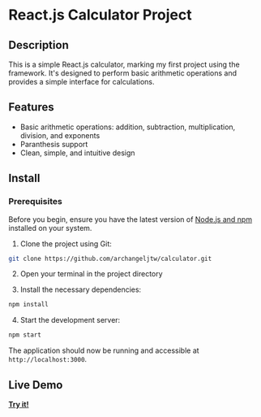 # React.js Calculator Project

## Description

This is a simple React.js calculator, marking my first project using the framework. It's designed to perform basic arithmetic operations and provides a simple interface for calculations.

## Features

- Basic arithmetic operations: addition, subtraction, multiplication, division, and exponents
- Paranthesis support
- Clean, simple, and intuitive design

## Install

### Prerequisites

Before you begin, ensure you have the latest version of [Node.js and npm](https://nodejs.org/) installed on your system.

1. Clone the project using Git:

```bash
git clone https://github.com/archangeljtw/calculator.git
```

2. Open your terminal in the project directory

3. Install the necessary dependencies:

```bash
npm install
```

4. Start the development server:

```bash
npm start
```

The application should now be running and accessible at `http://localhost:3000`.

## Live Demo

[**Try it!**](https://archangeljtw.github.io/calculator/)
